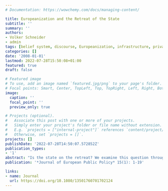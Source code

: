 ```yaml
---
# Documentation: https://wowchemy.com/docs/managing-content/

title: Europeanization and the Retreat of the State
subtitle: ''
summary: ''
authors:
- Volker Schneider
- admin
tags: [belief system, discourse, Europeanization, infrastructure, privatization, state, European Union membership, ideology]
categories: []
date: '2008-01-01'
lastmod: 2022-07-28T15:50:08+01:00
featured: true
draft: false

# Featured image
# To use, add an image named `featured.jpg/png` to your page's folder.
# Focal points: Smart, Center, TopLeft, Top, TopRight, Left, Right, BottomLeft, Bottom, BottomRight.
image:
  caption: ''
  focal_point: ''
  preview_only: true

# Projects (optional).
#   Associate this post with one or more of your projects.
#   Simply enter your project's folder or file name without extension.
#   E.g. `projects = ["internal-project"]` references `content/project/deep-learning/index.md`.
#   Otherwise, set `projects = []`.
projects: []
publishDate: '2022-07-28T14:50:07.572852Z'
publication_types:
- '1'
abstract: "Is the state on the retreat? We examine this question through an analysis of changing patterns of government involvement in infrastructure provision, which is generally considered to be one of the main functions of the modern state. Based on an analysis of the extent of privatization of infrastructure companies between 1970 and 2000 across 20 OECD countries, we find that there is indeed a general trend towards less public infrastructure provision visible in all of the countries and that the main factors associated with the extent of privatizations are EU membership and government ideology. Overall, the results of the study are consistent with the view that the trend of privatizing infrastructure companies was triggered by a change of the prominent economic discourse in the 1970s and that a rightist party ideology and EU membership fostered the adoption and implementation of these ideas in domestic settings."
publication: '*Journal of European Public Policy* 15(1): 1-19'

links:
- name: Journal
  url: https://doi.org/10.1080/13501760701702124
---
```

